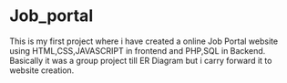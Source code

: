 # Job_portal
This is my first project where i have created a online Job Portal website using HTML,CSS,JAVASCRIPT in frontend and PHP,SQL in Backend.
Basically it was a group project till ER Diagram but i carry forward it to website creation.

